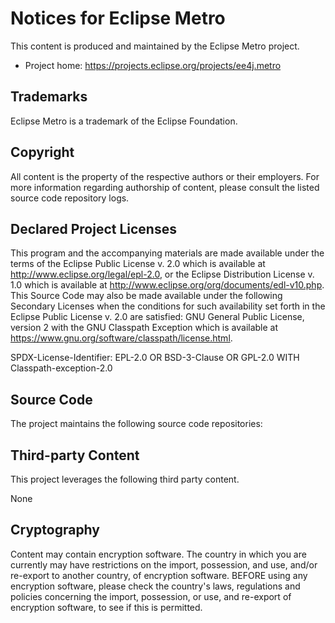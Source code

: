 # Notices for Eclipse Metro

This content is produced and maintained by the Eclipse Metro project.

* Project home: https://projects.eclipse.org/projects/ee4j.metro

## Trademarks

Eclipse Metro is a trademark of the Eclipse Foundation.

## Copyright

All content is the property of the respective authors or their employers. For
more information regarding authorship of content, please consult the listed
source code repository logs.

## Declared Project Licenses

This program and the accompanying materials are made available under the terms
of the Eclipse Public License v. 2.0 which is available at
http://www.eclipse.org/legal/epl-2.0, or the Eclipse Distribution License v. 1.0
which is available at http://www.eclipse.org/org/documents/edl-v10.php. This
Source Code may also be made available under the following Secondary Licenses
when the conditions for such availability set forth in the Eclipse Public
License v. 2.0 are satisfied: GNU General Public License, version 2 with the GNU
Classpath Exception which is available at
https://www.gnu.org/software/classpath/license.html.

SPDX-License-Identifier: EPL-2.0 OR BSD-3-Clause OR GPL-2.0 WITH
Classpath-exception-2.0

## Source Code

The project maintains the following source code repositories:


## Third-party Content

This project leverages the following third party content.

None

## Cryptography

Content may contain encryption software. The country in which you are currently
may have restrictions on the import, possession, and use, and/or re-export to
another country, of encryption software. BEFORE using any encryption software,
please check the country's laws, regulations and policies concerning the import,
possession, or use, and re-export of encryption software, to see if this is
permitted.